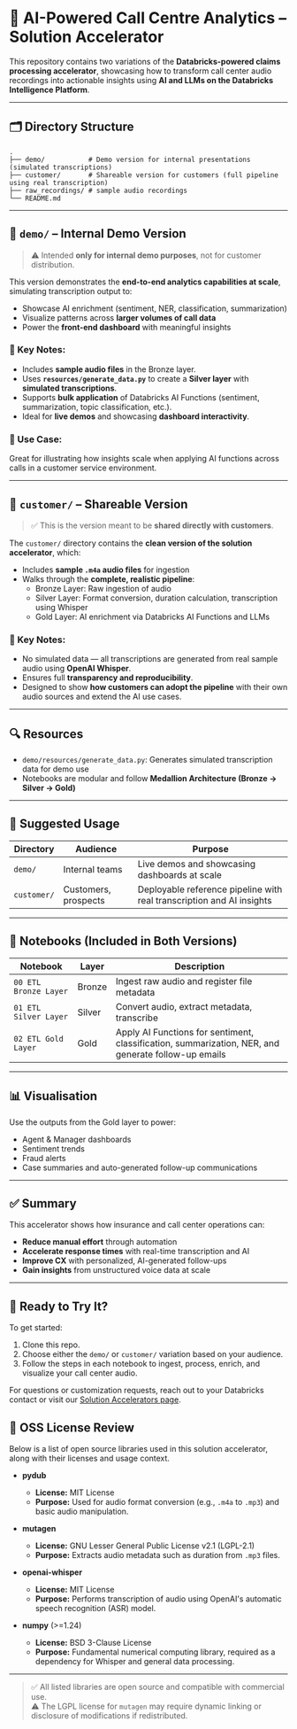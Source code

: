 # 🧠 AI-Powered Call Centre Analytics – Solution Accelerator

This repository contains two variations of the **Databricks-powered claims processing accelerator**, showcasing how to transform call center audio recordings into actionable insights using **AI and LLMs on the Databricks Intelligence Platform**.

---

## 🗂 Directory Structure

```
.
├── demo/           # Demo version for internal presentations (simulated transcriptions)
├── customer/       # Shareable version for customers (full pipeline using real transcription)
├── raw_recordings/ # sample audio recordings
└── README.md
```

---

## 🧪 `demo/` – Internal Demo Version

> ⚠️ Intended **only for internal demo purposes**, not for customer distribution.

This version demonstrates the **end-to-end analytics capabilities at scale**, simulating transcription output to:
- Showcase AI enrichment (sentiment, NER, classification, summarization)
- Visualize patterns across **larger volumes of call data**
- Power the **front-end dashboard** with meaningful insights

### 🔧 Key Notes:
- Includes **sample audio files** in the Bronze layer.
- Uses **`resources/generate_data.py`** to create a **Silver layer** with **simulated transcriptions**.
- Supports **bulk application** of Databricks AI Functions (sentiment, summarization, topic classification, etc.).
- Ideal for **live demos** and showcasing **dashboard interactivity**.

### 🧩 Use Case:
Great for illustrating how insights scale when applying AI functions across calls in a customer service environment.

---

## 🤝 `customer/` – Shareable Version

> ✅ This is the version meant to be **shared directly with customers**.

The `customer/` directory contains the **clean version of the solution accelerator**, which:
- Includes **sample `.m4a` audio files** for ingestion
- Walks through the **complete, realistic pipeline**:
  - Bronze Layer: Raw ingestion of audio
  - Silver Layer: Format conversion, duration calculation, transcription using Whisper
  - Gold Layer: AI enrichment via Databricks AI Functions and LLMs

### 🔧 Key Notes:
- No simulated data — all transcriptions are generated from real sample audio using **OpenAI Whisper**.
- Ensures full **transparency and reproducibility**.
- Designed to show **how customers can adopt the pipeline** with their own audio sources and extend the AI use cases.

---

## 🔍 Resources

- `demo/resources/generate_data.py`: Generates simulated transcription data for demo use
- Notebooks are modular and follow **Medallion Architecture (Bronze → Silver → Gold)**

---

## 🧭 Suggested Usage

| Directory | Audience | Purpose |
|----------|----------|---------|
| `demo/` | Internal teams | Live demos and showcasing dashboards at scale |
| `customer/` | Customers, prospects | Deployable reference pipeline with real transcription and AI insights |

---

## 📎 Notebooks (Included in Both Versions)

| Notebook | Layer | Description |
|----------|-------|-------------|
| `00 ETL Bronze Layer` | Bronze | Ingest raw audio and register file metadata |
| `01 ETL Silver Layer` | Silver | Convert audio, extract metadata, transcribe |
| `02 ETL Gold Layer` | Gold | Apply AI Functions for sentiment, classification, summarization, NER, and generate follow-up emails |

---

## 📊 Visualisation

Use the outputs from the Gold layer to power:
- Agent & Manager dashboards
- Sentiment trends
- Fraud alerts
- Case summaries and auto-generated follow-up communications

---

## ✅ Summary

This accelerator shows how insurance and call center operations can:
- **Reduce manual effort** through automation
- **Accelerate response times** with real-time transcription and AI
- **Improve CX** with personalized, AI-generated follow-ups
- **Gain insights** from unstructured voice data at scale

---

## 🚀 Ready to Try It?

To get started:
1. Clone this repo.
2. Choose either the `demo/` or `customer/` variation based on your audience.
3. Follow the steps in each notebook to ingest, process, enrich, and visualize your call center audio.

For questions or customization requests, reach out to your Databricks contact or visit our [Solution Accelerators page](https://www.databricks.com/solutions/accelerators).

## 📄 OSS License Review

Below is a list of open source libraries used in this solution accelerator, along with their licenses and usage context.

- **pydub**
  - **License:** MIT License
  - **Purpose:** Used for audio format conversion (e.g., `.m4a` to `.mp3`) and basic audio manipulation.

- **mutagen**
  - **License:** GNU Lesser General Public License v2.1 (LGPL-2.1)
  - **Purpose:** Extracts audio metadata such as duration from `.mp3` files.

- **openai-whisper**
  - **License:** MIT License
  - **Purpose:** Performs transcription of audio using OpenAI's automatic speech recognition (ASR) model.

- **numpy** (>=1.24)
  - **License:** BSD 3-Clause License
  - **Purpose:** Fundamental numerical computing library, required as a dependency for Whisper and general data processing.

---

> ✅ All listed libraries are open source and compatible with commercial use.  
> ⚠️ The LGPL license for `mutagen` may require dynamic linking or disclosure of modifications if redistributed.

